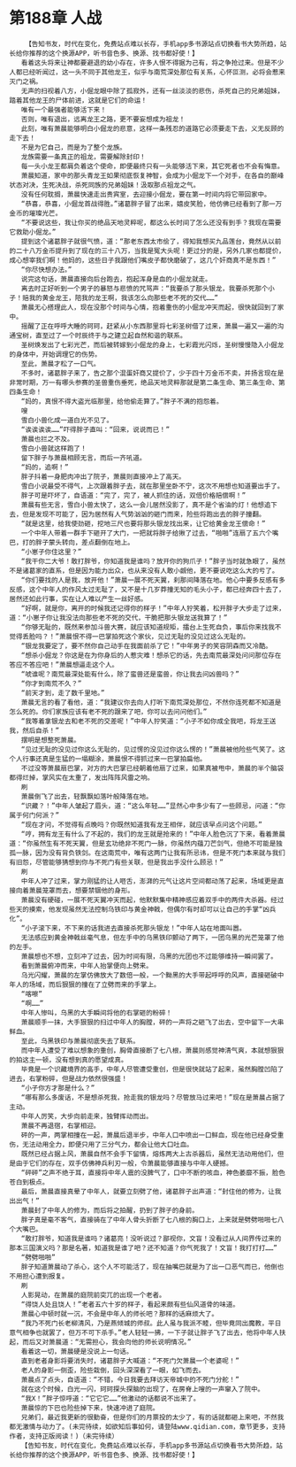 # 第188章 人战
        【告知书友，时代在变化，免费站点难以长存，手机app多书源站点切换看书大势所趋，站长给你推荐的这个换源APP，听书音色多、换源、找书都好使！】
       看着这头将来让神都要避退的幼小存在，许多人恨不得据为己有，将之争抢过来。但是不少人都已经听闻过，这一头不同于其他龙王，似乎与南荒深处那位有关系，心怀叵测，必将会惹来灭门之祸。
       无声的扫视着八方，小倔龙眼中除了孤寂外，还有一丝淡淡的悲伤，杀死自己的兄弟姐妹，踏着其他龙王的尸体前进，这就是它们的命运！
       唯有一个最强者能够活下来！
       否则，唯有退出，远离龙王之路，更不要妄想成为祖龙！
       此刻，唯有萧晨能够明白小倔龙的悲意，这样一条残忍的道路它必须要走下去，义无反顾的走下去！
       不是为它自己，而是为了整个龙族。
       龙族需要一条真正的祖龙，需要解除封印！
       每一头小龙王都肩负着这个使命，即便最终只有一头能够活下来，其它死者也不会有悔意。
       萧晨知道，家中的那头青龙王如果彻底恢复神智，会成为小倔龙下一个对手，在各自的巅峰状态对决，生死决战，杀死同族的兄弟姐妹！汲取那点祖龙之气。
       没有任何耽搁，萧晨快速走出贵宾室，去迎接小倔龙，要在第一时间内将它带回家中。
       “恭喜，恭喜，小倔龙首战得胜。”诸葛胖子冒了出来，嬉皮笑脸，他仿佛已经看到了那一万金币的璀璨光芒。
       “不要说这些，我让你买的绝品天地灵粹呢，都这么长时间了怎么还没有到手？我现在需要它救助小倔龙。”
       提到这个诸葛胖子就很气愤，道：“那老东西太市侩了，得知我想买九品莲台，竟然从以前的二十八万金币提升到了现在的三十八万，当我是冤大头呢！更过分的是，另外几家也都提价，成心想宰我们啊！他妈的，这些日子我跟他们嘴皮子都快磨破了，这几个奸商真不是东西！”
       “你尽快想办法。”
       说完这句话，萧晨直接向后台跑去，抱起浑身是血的小倔龙就走。
       离去时正好听到一个男子的暴怒与悲愤的咒骂声：“我要杀了那头银龙，我要杀死那个小子！赔我的黄金龙王，陪我的龙王啊，我该怎么向那些老不死的交代……”
       萧晨无心搭理此人，现在没那个时间与心情，抱着重伤的小倔龙冲天而起，很快就回到了家中。
       摇醒了正在呼呼大睡的珂珂，赶紧从小东西那里将七彩圣树借了过来，萧晨一遍又一遍的沟通宝树，直至过了一个时辰终于与之建立起自然和谐的联系。
       圣树焕发出了七彩光芒，而后被转嫁到小倔龙的身上，七彩霞光闪烁，圣树慢慢隐入小倔龙的身体中，开始调理它的伤势。
       至此，萧晨才松了一口气。
       不多时，诸葛胖子来了，告之那个混蛋奸商又提价了，少于四十万金币不卖，并扬言现在是非常时期，万一有哪头参赛的圣兽重伤垂死，绝品天地灵粹那就是第二条生命、第三条生命、第四条生命！
       “妈的，真恨不得大盗光临那里，给他偷走算了。”胖子不满的抱怨着。
       嗖
       雪白小兽化成一道白光不见了。
       “诶诶诶诶……”吓得胖子直叫：“回来，说说而已！”
       萧晨也拦之不及。
       雪白小兽就这样跑了！
       留下胖子与萧晨相顾无言，而后一齐吼道。
       “妈的，追啊！”
       胖子抖着一身肥肉冲出了院子，萧晨则直接冲上了高天。
       雪白小说最受不得气，上次跟着胖子去，就在那里坐卧不宁，这次不用想也知道要出手了。
       胖子可是吓坏了，自语道：“完了，完了，被人抓住的话，双倍价格赔偿啊！”
       萧晨有些无言，雪白小兽太快了，这么一会儿居然没影了，真不是个省油的灯！他想追下去，但是发现不可能了，因为居然有人气势汹汹的砸门而来，险些将跑出去的胖子撞翻。
       “就是这里，给我使劲砸，挖地三尺也要将那头银龙找出来，让它给黄金龙王偿命！”
       一个中年人带着一群手下砸开了大门，一把就将胖子给揪了过去，“啪啪”连扇了五六个嘴巴，打的胖子蒙头转向，差点翻倒在地上。
       “小崽子你住这里？”
       “我干你二大爷！敢打胖爷，你知道我是谁吗？放开你的狗爪子！”胖子当时就急眼了，虽然不是诸葛家的直系，但是因为能力出众，也从来没有人敢小觑他，更不要说吃这么大的亏了。
       “你们要找的人是我，放开他！”萧晨一展不死天翼，刹那间降落在地。他心中要多反感有多反感，这个中年人的作风太过无耻了，又不是十几岁莽撞无知的毛头小子，都已经奔四十去了，居然还如此行事，实在让人难以产生一丝好感。
       “好啊，就是你，离开的时候我还记得你的样子！”中年人狞笑着，松开胖子大步走了过来，道：“小崽子你让我没法向那些老不死的交代，干脆把那头银龙送我算了！”
       “你够无耻的，既然来参加斗兽大赛，就应该知道规矩，擂台上生死自负，事后你来找我不觉得丢脸吗？！”萧晨恨不得一巴掌拍死这个家伙，见过无耻的没见过这么无耻的。
       “银龙我要定了，要不然你自己动手在我面前杀了它！”中年男子的笑容阴森而又冷酷。
       “想杀小倔龙？你这是在为你身后的人惹灾难！想杀它的话，先去南荒最深处问问那位存在答应不答应吧！”萧晨想逼走这个人。
       “唬谁呢？南荒最深处能有什么，除了蛮兽还是蛮兽，你让我去问凶兽吗？”
       “你才到南荒不久？”
       “前天才到，走了数千里地。”
       萧晨无言的看了看他，道：“我建议你去向人打听下南荒深处那位，不然你连死都不知道是怎么死的。你们家族应该有老不死的跟来了吧，你可以去问问他们。”
       “我等着拿银龙去和老不死的交差呢！”中年人狞笑道：“小子不如你成全我吧，将龙王送我，然后自杀！”
       摆明是想整死萧晨。
       “见过无耻的没见过你这么无耻的，见过愣的没见过你这么愣的！”萧晨被他险些气笑了。这个人行事还真是生猛的一塌糊涂，萧晨恨不得抓过来一巴掌拍扁他。
       不过没等萧晨扇巴掌，对方的大巴掌已经朝着他扇了过来，如果真被甩中，萧晨的半个脑袋都得烂掉，掌风实在太重了，发出阵阵风雷之响。
       刷
       萧晨倒飞了出去，轻飘飘如落叶般降落在地。
       “识藏？！”中年人皱起了眉头，道：“这么年轻……”显然心中多少有了一些顾忌，问道：“你属于何门何派？”
       “现在才问，不觉得有点晚吗？你既然知道我有龙王相伴，就应该早点问这个问题。”
       “哼，拥有龙王有什么了不起的，我们的龙王就是抢来的！”中年人脸色沉了下来，看着萧晨道：“你虽然生有不死天翼，但是玄功绝非不死门一脉，你虽然内蕴刀芒剑气，但绝不可能是独孤一脉，因为没有背负铁剑。在这南荒中，唯有这两门让我有所忌讳，但是不死门本来就与我们有旧怨，尽管能够猜想到你与不死门有些关联，但是我出手没什么顾忌！”
       刷
       中年人冲了过来，掌力刚猛的让人咂舌，澎湃的元气让这片空间都动荡了起来，场域更是直接向着萧晨笼罩而去，想要禁锢他的身形。
       萧晨没有硬碰，一展不死天翼冲天而起，他默默集中精神感应着双手中的两件大杀器。经过些天的摸索，他发现虽然无法控制乌铁印与黄金神戟，但偶尔有时却可以让自己的手掌“凶兵化”。
       “小子滚下来，不下来的话我进去直接杀死那头银龙！”中年人站在地面叫嚣。
       无法感应到黄金神戟丝毫气息，但左手中的乌黑铁印颤动了两下，一团乌黑的光芒笼罩了他的左手。
       萧晨想也不想，立刻冲了过去，因为时间有限，乌黑的光团也不过能够维持一瞬间罢了。
       看到萧晨俯冲而来，中年人抬掌便向上劈来。
       乌光闪耀，萧晨的左掌仿佛放大了数倍一般，一个黝黑的大手带起呼呼的风声，直接砸破中年人的场域，而后狠狠的撞在了立劈而来的手掌上。
       “喀嚓”
       “啊……”
       中年人惨叫，乌黑的大手瞬间将他的右掌砸的粉碎！
       萧晨顺手一抹，大手狠狠的扫过中年人的胸膛，砰的一声将之砸飞了出去，空中留下一大串鲜血。
       至此，乌黑铁印与萧晨彻底失去了联系。
       而中年人遭受了难以想象的重创，胸骨直接断了七八根，萧晨则感觉神清气爽，本就想狠狠的拍这主一顿，没有想到真的愿望成真。
       毕竟是一个识藏境界的高手，中年人尽管遭受重创，但是很快就站了起来，虽然胸膛凹陷了进去，右掌粉碎，但是战力依然很强盛！
       “小子你方才那是什么？”
       “哪有那么多废话，不是想杀死我，抢走我的银龙吗？尽管放马过来吧！”现在是萧晨占据了主动。
       中年人厉笑，大步向前走来，独臂挥动而出。
       萧晨不再退宿，右掌相迎。
       砰的一声，两掌相撞在一起，萧晨后退半步，中年人口中喷出一口鲜血，现在他已经身受重伤，无法动用全力，即便只用了三分气力，都会让他大口吐血。
       既然已经占据上风，萧晨自然不会手下留情，熔炼两大上古杀器后，虽然无法动用他们，但是由于它们的存在，双手仿佛神兵利刃一般，令萧晨能够直接与中年人硬撼。
       “砰砰”之声不绝于耳，直接将中年人震的没脾气了，口中不断的咳血，神色萎靡不振，脸色苍白到极点。
       最后，萧晨直接真晕了中年人，就要立刻劈了他，诸葛胖子出声道：“封住他的修为，让我出出气！”
       萧晨封了中年人的修为，而后将之拍醒，扔到了胖子的身前。
       胖子真是毫不客气，直接骑在了中年人骨头折断了七八根的胸口上，上来就是劈劈啪啪七八个大嘴巴。
       “敢打胖爷，知道我是谁吗？诸葛亮！没听说过？鄙视你，文盲！没看过从人间界传过来的那本三国演义吗？那是名著，知道我是谁了吧？还不知道？你气死我了！文盲！我打打打……”
       “劈劈啪啪”
       胖子知道萧晨动了杀心，这个人不可能活了，现在抽嘴巴就是为了出一口恶气而已，他倒也不用担心遭到报复。
       刷
       人影晃动，在萧晨的庭院前突兀的出现一个老者。
       “得饶人处且饶人！”老者五六十岁的样子，看起来颇有些仙风道骨的味道。
       萧晨心中顿时就一沉，不会是中年人的师长吧？那样的话麻烦大了。
       “我乃不死门长老柳清风，乃是燕倾城的师叔。此人虽与我派不睦，但毕竟同出魔教，平日意气相争也就罢了，但万不可下杀手。”老人轻轻一拂，一下子就让胖子飞了出去，他将中年人扶起，而后又对萧晨道：“无需担心，我会向他的师长说明情况。”
       看着这一切，萧晨硬是没说上一句话。
       直到老者身影将要消失时，诸葛胖子大喊道：“不死门欠萧晨一个老婆呢！”
       老人的身影一侧歪，险些栽倒，回头深深看了一眼，如飞而去。
       萧晨点了点头，自语道：“不错，今日我要去拜访天帝城中的不死门分舵！”
       就在这个时候，白光一闪，珂珂探头探脑的出现了，在房脊上嗖的一声窜入了院中。
       “我X！”胖子惊呼道：“它它它……”他激动的话都说不出来了。
       萧晨惊的下巴也险些掉下来，快速冲进了庭院。
       兄弟们，最近我更新的很勤奋，但是你们的月票投的太少了，有的话就都砸上来吧，不然我都无激情与动力了。(未完待续，如欲知后事如何，请登陆www.qidian.com，章节更多，支持作者，支持正版阅读！)（未完待续）
       【告知书友，时代在变化，免费站点难以长存，手机app多书源站点切换看书大势所趋，站长给你推荐的这个换源APP，听书音色多、换源、找书都好使！】